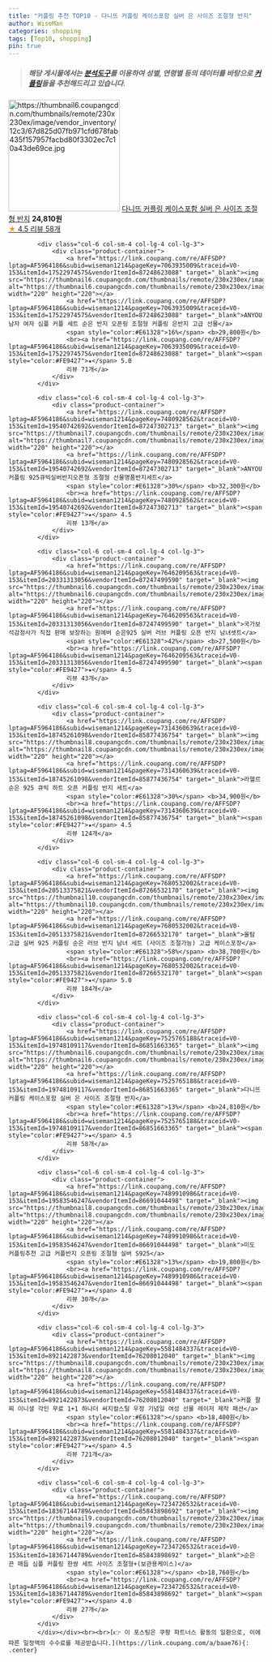 ```yaml
---
title: "커플링 추천 TOP10 - 다니뜨 커플링 케이스포함 실버 은 사이즈 조절형 반지"
author: WiseMan
categories: shopping
tags: [Top10, shopping]
pin: true
---
```


> ##### 해당 게시물에서는 [**분석도구**](https://itemscout.io/)를 이용하여 **성별**, **연령별** 등의 데이터를 바탕으로 [**커플링**](https://link.coupang.com/a/baae76)들을 추천해드리고 있습니다.
<div class="container"><div class="row">
            <div class="col-6 col-sm-4 col-lg-4 col-lg-3">
                <div class="product-container">
                    <a href="https://link.coupang.com/re/AFFSDP?lptag=AF5964186&subid=wiseman1214&pageKey=7525765188&traceid=V0-153&itemId=19748109117&vendorItemId=86851663365" target="_blank"><img src="https://thumbnail6.coupangcdn.com/thumbnails/remote/230x230ex/image/vendor_inventory/12c3/67d825d07fb971cfd678fab435f157957facbd80f3302ec7c10a43de69ce.jpg" alt="https://thumbnail6.coupangcdn.com/thumbnails/remote/230x230ex/image/vendor_inventory/12c3/67d825d07fb971cfd678fab435f157957facbd80f3302ec7c10a43de69ce.jpg" width="220" height="220"></a>
                    <a href="https://link.coupang.com/re/AFFSDP?lptag=AF5964186&subid=wiseman1214&pageKey=7525765188&traceid=V0-153&itemId=19748109117&vendorItemId=86851663365" target="_blank">다니뜨 커플링 케이스포함 실버 은 사이즈 조절형 반지</a>
                    <span style="color:#E61328"></span> <b>24,810원</b>
                    <br><a href="https://link.coupang.com/re/AFFSDP?lptag=AF5964186&subid=wiseman1214&pageKey=7525765188&traceid=V0-153&itemId=19748109117&vendorItemId=86851663365" target="_blank"><span style="color:#FE9427">★</span> 4.5
                    리뷰 58개</a>
                </div>
            </div>
            
            <div class="col-6 col-sm-4 col-lg-4 col-lg-3">
                <div class="product-container">
                    <a href="https://link.coupang.com/re/AFFSDP?lptag=AF5964186&subid=wiseman1214&pageKey=7063935009&traceid=V0-153&itemId=17522974575&vendorItemId=87248623088" target="_blank"><img src="https://thumbnail6.coupangcdn.com/thumbnails/remote/230x230ex/image/vendor_inventory/7c05/10528e54e48817f2f1b8fe2cf05642bdaf3de81d8d8bf813e3ecef2154f1.jpg" alt="https://thumbnail6.coupangcdn.com/thumbnails/remote/230x230ex/image/vendor_inventory/7c05/10528e54e48817f2f1b8fe2cf05642bdaf3de81d8d8bf813e3ecef2154f1.jpg" width="220" height="220"></a>
                    <a href="https://link.coupang.com/re/AFFSDP?lptag=AF5964186&subid=wiseman1214&pageKey=7063935009&traceid=V0-153&itemId=17522974575&vendorItemId=87248623088" target="_blank">ANYOU 남자 여자 심플 커플 세트 순은 반지 오픈링 조절형 커플링 은반지 고급 선물</a>
                    <span style="color:#E61328">16%</span> <b>29,800원</b>
                    <br><a href="https://link.coupang.com/re/AFFSDP?lptag=AF5964186&subid=wiseman1214&pageKey=7063935009&traceid=V0-153&itemId=17522974575&vendorItemId=87248623088" target="_blank"><span style="color:#FE9427">★</span> 5.0
                    리뷰 71개</a>
                </div>
            </div>
            
            <div class="col-6 col-sm-4 col-lg-4 col-lg-3">
                <div class="product-container">
                    <a href="https://link.coupang.com/re/AFFSDP?lptag=AF5964186&subid=wiseman1214&pageKey=7480928562&traceid=V0-153&itemId=19540742692&vendorItemId=87247302713" target="_blank"><img src="https://thumbnail7.coupangcdn.com/thumbnails/remote/230x230ex/image/vendor_inventory/d079/a7076dba4603e56a94d706c038eb42b62653e782d9f80d36df1108459ac0.jpg" alt="https://thumbnail7.coupangcdn.com/thumbnails/remote/230x230ex/image/vendor_inventory/d079/a7076dba4603e56a94d706c038eb42b62653e782d9f80d36df1108459ac0.jpg" width="220" height="220"></a>
                    <a href="https://link.coupang.com/re/AFFSDP?lptag=AF5964186&subid=wiseman1214&pageKey=7480928562&traceid=V0-153&itemId=19540742692&vendorItemId=87247302713" target="_blank">ANYOU커플링 925큐빅실버반지오픈형 조절형 선물명품반지세트</a>
                    <span style="color:#E61328">30%</span> <b>32,300원</b>
                    <br><a href="https://link.coupang.com/re/AFFSDP?lptag=AF5964186&subid=wiseman1214&pageKey=7480928562&traceid=V0-153&itemId=19540742692&vendorItemId=87247302713" target="_blank"><span style="color:#FE9427">★</span> 4.5
                    리뷰 13개</a>
                </div>
            </div>
            
            <div class="col-6 col-sm-4 col-lg-4 col-lg-3">
                <div class="product-container">
                    <a href="https://link.coupang.com/re/AFFSDP?lptag=AF5964186&subid=wiseman1214&pageKey=7646209563&traceid=V0-153&itemId=20331313056&vendorItemId=87247499590" target="_blank"><img src="https://thumbnail6.coupangcdn.com/thumbnails/remote/230x230ex/image/vendor_inventory/c646/d89520f8a3c7b633a522e8b7eaef8e11f345f586681919fa6b06cb3a3b04.png" alt="https://thumbnail6.coupangcdn.com/thumbnails/remote/230x230ex/image/vendor_inventory/c646/d89520f8a3c7b633a522e8b7eaef8e11f345f586681919fa6b06cb3a3b04.png" width="220" height="220"></a>
                    <a href="https://link.coupang.com/re/AFFSDP?lptag=AF5964186&subid=wiseman1214&pageKey=7646209563&traceid=V0-153&itemId=20331313056&vendorItemId=87247499590" target="_blank">국가보석감정사가 직접 판매 보장하는 원에버 순은925 실버 러브 커플링 오픈 반지 남녀셋트</a>
                    <span style="color:#E61328">42%</span> <b>27,500원</b>
                    <br><a href="https://link.coupang.com/re/AFFSDP?lptag=AF5964186&subid=wiseman1214&pageKey=7646209563&traceid=V0-153&itemId=20331313056&vendorItemId=87247499590" target="_blank"><span style="color:#FE9427">★</span> 4.5
                    리뷰 43개</a>
                </div>
            </div>
            
            <div class="col-6 col-sm-4 col-lg-4 col-lg-3">
                <div class="product-container">
                    <a href="https://link.coupang.com/re/AFFSDP?lptag=AF5964186&subid=wiseman1214&pageKey=7314360639&traceid=V0-153&itemId=18745261098&vendorItemId=85877436754" target="_blank"><img src="https://thumbnail8.coupangcdn.com/thumbnails/remote/230x230ex/image/vendor_inventory/7cf9/7dd959dceae5adafcbf77fd0008368eb147fc998a1fcc168a9bdde902946.png" alt="https://thumbnail8.coupangcdn.com/thumbnails/remote/230x230ex/image/vendor_inventory/7cf9/7dd959dceae5adafcbf77fd0008368eb147fc998a1fcc168a9bdde902946.png" width="220" height="220"></a>
                    <a href="https://link.coupang.com/re/AFFSDP?lptag=AF5964186&subid=wiseman1214&pageKey=7314360639&traceid=V0-153&itemId=18745261098&vendorItemId=85877436754" target="_blank">라헬르 순은 925 큐빅 하트 오픈 커플링 반지 세트</a>
                    <span style="color:#E61328">30%</span> <b>34,900원</b>
                    <br><a href="https://link.coupang.com/re/AFFSDP?lptag=AF5964186&subid=wiseman1214&pageKey=7314360639&traceid=V0-153&itemId=18745261098&vendorItemId=85877436754" target="_blank"><span style="color:#FE9427">★</span> 4.5
                    리뷰 124개</a>
                </div>
            </div>
            
            <div class="col-6 col-sm-4 col-lg-4 col-lg-3">
                <div class="product-container">
                    <a href="https://link.coupang.com/re/AFFSDP?lptag=AF5964186&subid=wiseman1214&pageKey=7680532002&traceid=V0-153&itemId=20513375821&vendorItemId=87266532170" target="_blank"><img src="https://thumbnail10.coupangcdn.com/thumbnails/remote/230x230ex/image/vendor_inventory/2ee3/b06dfffe23f254402b7de0af798e7da3d9675b4fb8c89664ab42c7eb4521.jpg" alt="https://thumbnail10.coupangcdn.com/thumbnails/remote/230x230ex/image/vendor_inventory/2ee3/b06dfffe23f254402b7de0af798e7da3d9675b4fb8c89664ab42c7eb4521.jpg" width="220" height="220"></a>
                    <a href="https://link.coupang.com/re/AFFSDP?lptag=AF5964186&subid=wiseman1214&pageKey=7680532002&traceid=V0-153&itemId=20513375821&vendorItemId=87266532170" target="_blank">올탐 고급 실버 925 커플링 순은 러브 반지 남녀 세트 (사이즈 조절가능) 고급 케이스포장</a>
                    <span style="color:#E61328">58%</span> <b>38,700원</b>
                    <br><a href="https://link.coupang.com/re/AFFSDP?lptag=AF5964186&subid=wiseman1214&pageKey=7680532002&traceid=V0-153&itemId=20513375821&vendorItemId=87266532170" target="_blank"><span style="color:#FE9427">★</span> 5.0
                    리뷰 184개</a>
                </div>
            </div>
            
            <div class="col-6 col-sm-4 col-lg-4 col-lg-3">
                <div class="product-container">
                    <a href="https://link.coupang.com/re/AFFSDP?lptag=AF5964186&subid=wiseman1214&pageKey=7525765188&traceid=V0-153&itemId=19748109117&vendorItemId=86851663365" target="_blank"><img src="https://thumbnail6.coupangcdn.com/thumbnails/remote/230x230ex/image/vendor_inventory/12c3/67d825d07fb971cfd678fab435f157957facbd80f3302ec7c10a43de69ce.jpg" alt="https://thumbnail6.coupangcdn.com/thumbnails/remote/230x230ex/image/vendor_inventory/12c3/67d825d07fb971cfd678fab435f157957facbd80f3302ec7c10a43de69ce.jpg" width="220" height="220"></a>
                    <a href="https://link.coupang.com/re/AFFSDP?lptag=AF5964186&subid=wiseman1214&pageKey=7525765188&traceid=V0-153&itemId=19748109117&vendorItemId=86851663365" target="_blank">다니뜨 커플링 케이스포함 실버 은 사이즈 조절형 반지</a>
                    <span style="color:#E61328">13%</span> <b>24,810원</b>
                    <br><a href="https://link.coupang.com/re/AFFSDP?lptag=AF5964186&subid=wiseman1214&pageKey=7525765188&traceid=V0-153&itemId=19748109117&vendorItemId=86851663365" target="_blank"><span style="color:#FE9427">★</span> 4.5
                    리뷰 58개</a>
                </div>
            </div>
            
            <div class="col-6 col-sm-4 col-lg-4 col-lg-3">
                <div class="product-container">
                    <a href="https://link.coupang.com/re/AFFSDP?lptag=AF5964186&subid=wiseman1214&pageKey=7489910986&traceid=V0-153&itemId=19583546247&vendorItemId=86691044498" target="_blank"><img src="https://thumbnail8.coupangcdn.com/thumbnails/remote/230x230ex/image/vendor_inventory/07fd/0e9076e3a8c3e98bc00f6e1f9324b861c3441bd30653af247dd4f6dd49d8.png" alt="https://thumbnail8.coupangcdn.com/thumbnails/remote/230x230ex/image/vendor_inventory/07fd/0e9076e3a8c3e98bc00f6e1f9324b861c3441bd30653af247dd4f6dd49d8.png" width="220" height="220"></a>
                    <a href="https://link.coupang.com/re/AFFSDP?lptag=AF5964186&subid=wiseman1214&pageKey=7489910986&traceid=V0-153&itemId=19583546247&vendorItemId=86691044498" target="_blank">미도 커플링추천 고급 커플반지 오픈링 조절형 실버 S925</a>
                    <span style="color:#E61328">13%</span> <b>19,800원</b>
                    <br><a href="https://link.coupang.com/re/AFFSDP?lptag=AF5964186&subid=wiseman1214&pageKey=7489910986&traceid=V0-153&itemId=19583546247&vendorItemId=86691044498" target="_blank"><span style="color:#FE9427">★</span> 4.0
                    리뷰 30개</a>
                </div>
            </div>
            
            <div class="col-6 col-sm-4 col-lg-4 col-lg-3">
                <div class="product-container">
                    <a href="https://link.coupang.com/re/AFFSDP?lptag=AF5964186&subid=wiseman1214&pageKey=5581484337&traceid=V0-153&itemId=8921422873&vendorItemId=76208012040" target="_blank"><img src="https://thumbnail8.coupangcdn.com/thumbnails/remote/230x230ex/image/vendor_inventory/213c/7a1ef0194e73a441c1f98f7e59a0b7eb29f49de95c637ea0060cb4d6b59c.jpg" alt="https://thumbnail8.coupangcdn.com/thumbnails/remote/230x230ex/image/vendor_inventory/213c/7a1ef0194e73a441c1f98f7e59a0b7eb29f49de95c637ea0060cb4d6b59c.jpg" width="220" height="220"></a>
                    <a href="https://link.coupang.com/re/AFFSDP?lptag=AF5964186&subid=wiseman1214&pageKey=5581484337&traceid=V0-153&itemId=8921422873&vendorItemId=76208012040" target="_blank">커플 팔찌 이니셜 각인 무료 1+1 하나더 써지컬스틸 우정 기념일 여성 선물 레이저 제작 패션</a>
                    <span style="color:#E61328"></span> <b>18,400원</b>
                    <br><a href="https://link.coupang.com/re/AFFSDP?lptag=AF5964186&subid=wiseman1214&pageKey=5581484337&traceid=V0-153&itemId=8921422873&vendorItemId=76208012040" target="_blank"><span style="color:#FE9427">★</span> 4.5
                    리뷰 721개</a>
                </div>
            </div>
            
            <div class="col-6 col-sm-4 col-lg-4 col-lg-3">
                <div class="product-container">
                    <a href="https://link.coupang.com/re/AFFSDP?lptag=AF5964186&subid=wiseman1214&pageKey=7234726532&traceid=V0-153&itemId=18367144789&vendorItemId=85843898692" target="_blank"><img src="https://thumbnail9.coupangcdn.com/thumbnails/remote/230x230ex/image/vendor_inventory/77cf/384f28a02f9ca175ec03dc42adffa6571746d5ad8eec0d1129e09b795414.png" alt="https://thumbnail9.coupangcdn.com/thumbnails/remote/230x230ex/image/vendor_inventory/77cf/384f28a02f9ca175ec03dc42adffa6571746d5ad8eec0d1129e09b795414.png" width="220" height="220"></a>
                    <a href="https://link.coupang.com/re/AFFSDP?lptag=AF5964186&subid=wiseman1214&pageKey=7234726532&traceid=V0-153&itemId=18367144789&vendorItemId=85843898692" target="_blank">순은 끈 매듭 심플 커플링 한쌍 세트 사이즈 조절형+(보관용케이스)</a>
                    <span style="color:#E61328"></span> <b>18,760원</b>
                    <br><a href="https://link.coupang.com/re/AFFSDP?lptag=AF5964186&subid=wiseman1214&pageKey=7234726532&traceid=V0-153&itemId=18367144789&vendorItemId=85843898692" target="_blank"><span style="color:#FE9427">★</span> 4.0
                    리뷰 27개</a>
                </div>
            </div>
            </div></div><br><br>[👉 이 포스팅은 쿠팡 파트너스 활동의 일환으로, 이에 따른 일정액의 수수료를 제공받습니다.](https://link.coupang.com/a/baae76){: .center}